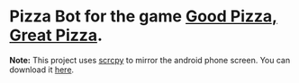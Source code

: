 # Pizza Bot for the game [Good Pizza, Great Pizza](https://goodpizzagreatpizza.com).
 
**Note:** This project uses [scrcpy](https://github.com/Genymobile/scrcpy) to mirror the android phone screen. You can download it [here](https://github.com/Genymobile/scrcpy#get-the-app).

